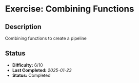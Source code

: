 # Exercise: Combining Functions

## Description
Combining functions to create a pipeline

## Status
- **Difficulty:** 6/10
- **Last Completed:** _2025-01-23_
- **Status:** Completed